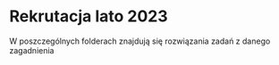# Rekrutacja lato 2023

W poszczególnych folderach znajdują się rozwiązania zadań z danego zagadnienia